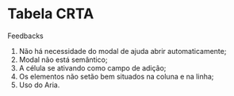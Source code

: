 # Tabela CRTA

Feedbacks

1. Não há necessidade do modal de ajuda abrir automaticamente;
2. Modal não está semântico;
3. A célula se ativando como campo de adição;
4. Os elementos não setão bem situados na coluna e na linha;
5. Uso do Aria.
